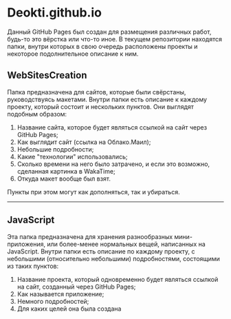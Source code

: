 # Deokti.github.io
Данный GitHub Pages был создан для размещения различных работ, будь-то это вёрстка или что-то иное. В текущем репозитории находятся папки, внутри которых в свою очередь расположены проекты и некоторое подолнительное описание к ним. 


<h2>WebSitesСreation</h2>

Папка предназначена для сайтов, которые были свёрстаны, руководствуясь макетами. Внутри папки есть описание к каждому проекту, который состоит и нескольких пунктов. Они выглядят подобным образом: 

<ol>
  <li>Название сайта, которое будет являться ссылкой на сайт через GitHub Pages; </li>
  <li>Как выглядит сайт (ссылка на Облако.Маил);</li>
  <li>Небольшие подробности;</li>
  <li>Какие "технологии" использовались;</li>
  <li>Сколько времени на него было затрачено, и если это возможно, сделанная картинка в WakaTime; </li>
  <li>Откуда макет вообще был взят.</li>
</ol>  

Пункты при этом могут как дополняться, так и убираться. 

<hr>

<h2>JavaScript</h2>

Эта папка предназначена для хранения разнообразных мини-приложения, или более-менее нормальных вещей, написанных на JavaScript. Внутри папки есть описание по каждому проекту, с небольшими (относительно небольшими) подробностями, состоящими из таких пунктов: 

<ol>
  <li>Название проекта, который одновременно будет являться ссылкой на сайт, созданный через GitHub Pages; </li>
  <li>Как называется приложение;</li>
  <li>Немного подробностей;</li>
  <li>Для каких целей она была создана</li>
</ol>  






